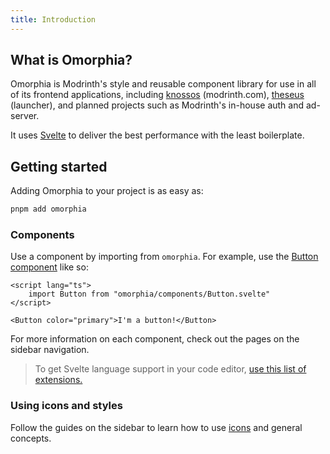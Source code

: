```yaml
---
title: Introduction
---
```


## What is Omorphia?

<!--
> Omorphia is in early development, and not ready for use in any application. Contribute to it on [GitHub](https://github.com/modrinth/omorphia).
-->

Omorphia is Modrinth's style and reusable component library for use in all of its frontend applications, including [knossos](https://github.com/modrinth/knossos) (modrinth.com), [theseus](https://github.com/modrinth/theseus) (launcher), and planned projects such as Modrinth's in-house auth and ad-server.

It uses [Svelte](https://svelte.dev/) to deliver the best performance with the least boilerplate.

## Getting started

Adding Omorphia to your project is as easy as:

```bash
pnpm add omorphia
```

### Components

Use a component by importing from `omorphia`. For example, use the [Button component](/components/Button) like so:

```svelte example
<script lang="ts">
    import Button from "omorphia/components/Button.svelte"
</script>

<Button color="primary">I'm a button!</Button>
```

For more information on each component, check out the pages on the sidebar navigation.

> To get Svelte language support in your code editor, [use this list of extensions.](https://sveltesociety.dev/tools#editor-support)

### Using icons and styles

Follow the guides on the sidebar to learn how to use [icons](/getting-started/icons) and general concepts.